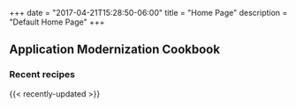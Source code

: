 +++
date = "2017-04-21T15:28:50-06:00"
title = "Home Page"
description = "Default Home Page"
+++

## Application Modernization Cookbook

### Recent recipes
{{< recently-updated  >}}
